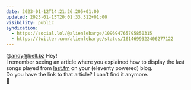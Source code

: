 ```yaml
---
date: 2023-01-12T14:21:26.205+01:00
updated: 2023-01-15T20:01:33.312+01:00
visibility: public
syndication:
  - https://social.lol/@alienlebarge/109694765795850315
  - https://twitter.com/alienlebarge/status/1614699322406277122
---
```

@andy@bell.bz Hey!  
I remember seeing an article where you explained how to display the last songs played from [last.fm](http://last.fm) on your (eleventy powered) blog.  
Do you have the link to that article? I can’t find it anymore.  
🙏
